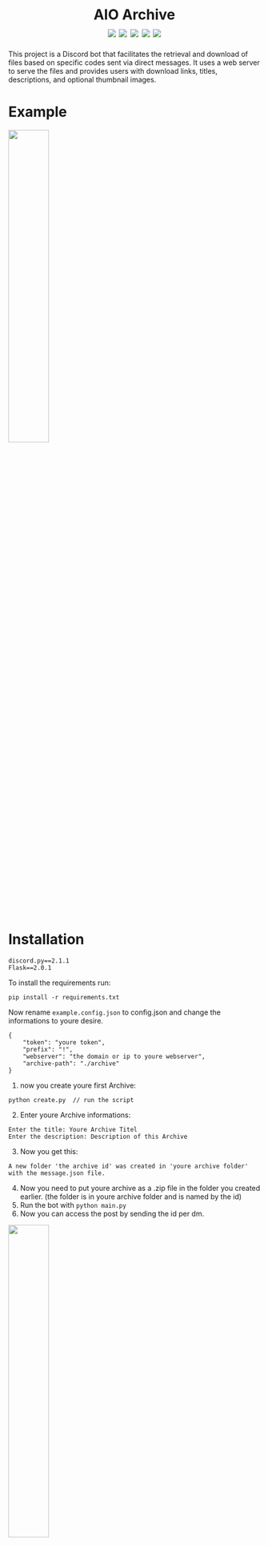 
<h1 align="center">
    AIO Archive
    <br>
    <div align="center">
    <img src="https://img.shields.io/badge/Python-3.10.4-blue" align="center"/>
    <img src="https://img.shields.io/badge/discord.py-2.1.1-orange" align="center"/>
    <img src="https://img.shields.io/badge/Flask-2.0.1-yellow" align="center"/>
    <img src="https://img.shields.io/badge/Developing-Active-brightgreen" align="center"/>
    <img src="https://img.shields.io/badge/Version-1.1-green" align="center"/>
    </div>
</h1>

This project is a Discord bot that facilitates the retrieval and download of files based on specific codes sent via direct messages. It uses a web server to serve the files and provides users with download links, titles, descriptions, and optional thumbnail images.

# Example
<img src="https://github.com/AIO-Develope/AIO-Archive/assets/69240351/97ff720a-fa16-4fef-8f7f-7b7d254d13bb" width="40%" height="40%"/>

# Installation
```
discord.py==2.1.1
Flask==2.0.1
```
To install the requirements run:
```
pip install -r requirements.txt
```

Now rename ```example.config.json``` to config.json and change the informations to youre desire.

```
{
    "token": "youre token",
    "prefix": "!",
    "webserver": "the domain or ip to youre webserver",
    "archive-path": "./archive"
}
```
1. now you create youre first Archive:
```
python create.py  // run the script
```
2. Enter youre Archive informations:
```
Enter the title: Youre Archive Titel
Enter the description: Description of this Archive
```
3. Now you get this:
```
A new folder 'the archive id' was created in 'youre archive folder' with the message.json file.
```
4. Now you need to put youre archive as a .zip file in the folder you created earlier. (the folder is in youre archive folder and is named by the id)
6. Run the bot with ```python main.py```
7. Now you can access the post by sending the id per dm.

<img src="https://github.com/AIO-Develope/AIO-Archive/assets/69240351/97ff720a-fa16-4fef-8f7f-7b7d254d13bb" width="40%" height="40%"/>

# Optional
You can add a thumpnail to the embed. Just add a thumpnail.png to the archive folder

Now the Folder should like this:
```
ID of Archive
├── archive.zip
├── message.json
└── thumpnail.png
```

# Extra Tools
1. Simple Reading of the Archive. It puts it in ```database.json```. Run it like this:
```
python read.py
```
Now the database.json should look like this:
```
{
    "5238": "Cool Archive",
    "8120": "Nice software",
    "3194": "Photoshop Template Pack",
    "5637": "Sample Titel",
    "2432": "Youre Archive Titel"
}
```

2. Now the advanced way to read the Archive:
```
python read_a.py
Enter the sorting method ('name' or 'size'):          // here you can decide between sorting by name or size
```
Now the database.json should look like this:
```
{
    "5238": {
        "title": "Cool Archive",
        "size": "0.7 GB"
    },
    "8120": {
        "title": "Nice software",
        "size": "0.4 GB"
    },
    "3194": {
        "title": "Photoshop Template Pack",
        "size": "1.2 GB"
    },
    "5637": {
        "title": "Sample Titel",
        "size": "1.1 GB"
    },
    "2432": {
        "title": "Youre Archive Titel",
        "size": "2.3 GB"
    }
}
```
This project is just a randome upload i will not focus on it! but if someone ask for an improvement i will hear it.
